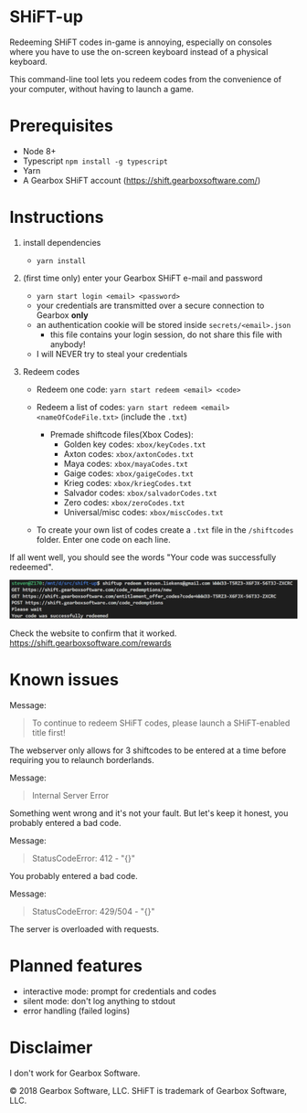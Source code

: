 # SHiFT-up

Redeeming SHiFT codes in-game is annoying, especially on consoles where you have to use the on-screen keyboard instead of a physical keyboard.

This command-line tool lets you redeem codes from the convenience of your computer, without having to launch a game.

# Prerequisites

- Node 8+
- Typescript `npm install -g typescript`
- Yarn
- A Gearbox SHiFT account (https://shift.gearboxsoftware.com/)

# Instructions

1. install dependencies
   - `yarn install`
2. (first time only) enter your Gearbox SHiFT e-mail and password
   - `yarn start login <email> <password>`
   - your credentials are transmitted over a secure connection to Gearbox **only**
   - an authentication cookie will be stored inside `secrets/<email>.json`
     - this file contains your login session, do not share this file with anybody!
   - I will NEVER try to steal your credentials
3. Redeem codes

   - Redeem one code: `yarn start redeem <email> <code>`
   - Redeem a list of codes: `yarn start redeem <email> <nameOfCodeFile.txt>` (include the `.txt`)

     - Premade shiftcode files(Xbox Codes):
       - Golden key codes: `xbox/keyCodes.txt`
       - Axton codes: `xbox/axtonCodes.txt`
       - Maya codes: `xbox/mayaCodes.txt`
       - Gaige codes: `xbox/gaigeCodes.txt`
       - Krieg codes: `xbox/kriegCodes.txt`
       - Salvador codes: `xbox/salvadorCodes.txt`
       - Zero codes: `xbox/zeroCodes.txt`
       - Universal/misc codes: `xbox/miscCodes.txt`

   - To create your own list of codes create a `.txt` file in the `/shiftcodes` folder. Enter one code on each line.

If all went well, you should see the words "Your code was successfully redeemed".

![Example](assets/output.png)

Check the website to confirm that it worked.  
https://shift.gearboxsoftware.com/rewards

# Known issues

Message:

> To continue to redeem SHiFT codes, please launch a SHiFT-enabled title first!

The webserver only allows for 3 shiftcodes to be entered at a time before requiring you to relaunch borderlands.

Message:

> Internal Server Error

Something went wrong and it's not your fault. But let's keep it honest, you probably entered a bad code.

Message:

> StatusCodeError: 412 - "{}"

You probably entered a bad code.

Message:

> StatusCodeError: 429/504 - "{}"

The server is overloaded with requests.

# Planned features

- interactive mode: prompt for credentials and codes
- silent mode: don't log anything to stdout
- error handling (failed logins)

# Disclaimer

I don't work for Gearbox Software.

© 2018 Gearbox Software, LLC. SHiFT is trademark of Gearbox Software, LLC.
